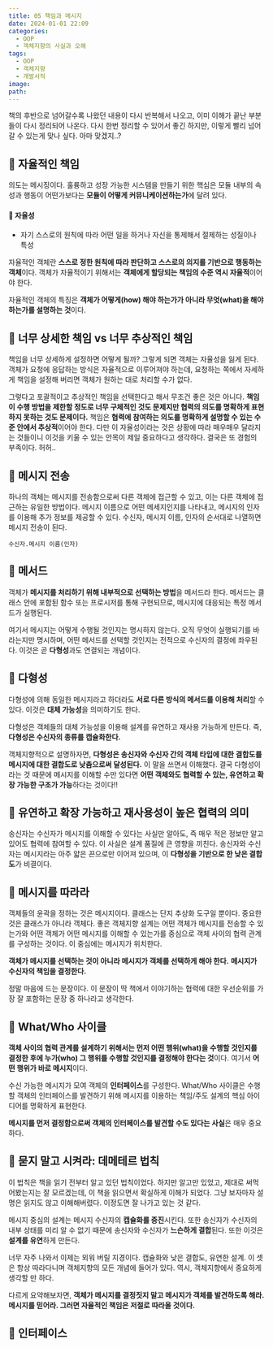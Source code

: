 ```yaml
---
title: 05 책임과 메시지
date: 2024-01-01 22:09
categories:
  - OOP
  - 객체지향의 사실과 오해
tags:
  - OOP
  - 객체지향
  - 개발서적
image: 
path:
---
```

책의 후반으로 넘어갈수록 나왔던 내용이 다시 반복해서 나오고, 이미 이해가 끝난 부분들이 다시 정리되어 나온다. 다시 한번 정리할 수 있어서 좋긴 하지만, 이렇게 빨리 넘어갈 수 있는게 맞나 싶다. 아마 맞겠지..?

## 🌈 자율적인 책임

의도는 메시징이다. 훌륭하고 성장 가능한 시스템을 만들기 위한 핵심은 모듈 내부의 속성과 행동이 어떤가보다는 **모듈이 어떻게 커뮤니케이션하는가**에 달려 있다.

#### 🧶 자율성
+ 자기 스스로의 원칙에 따라 어떤 일을 하거나 자신을 통제해서 절제하는 성질이나 특성

자율적인 객체란 **스스로 정한 원칙에 따라 판단하고 스스로의 의지를 기반으로 행동하는 객체**이다.
객체가 자율적이기 위해서는 **객체에게 할당되는 책임의 수준 역시 자율적**이어야 한다.

자율적인 객체의 특징은 **객체가 어떻게(how) 해야 하는가가 아니라 무엇(what)을 해야 하는가를 설명하는 것**이다.
## 🌈 너무 상세한 책임 vs 너무 추상적인 책임
책임을 너무 상세하게 설정하면 어떻게 될까? 그렇게 되면 객체는 자율성을 잃게 된다. 객체가 요청에 응답하는 방식은 자율적으로 이루어져야 하는데, 요청하는 쪽에서 자세하게 책임을 설정해 버리면 객체가 원하는 대로 처리할 수가 없다.

그렇다고 포괄적이고 추상적인 책임을 선택한다고 해서 무조건 좋은 것은 아니다.
**책임이 수행 방법을 제한할 정도로 너무 구체적인 것도 문제지만 협력의 의도를 명확하게 표현하지 못하는 것도 문제이다.**
책임은 **협력에 참여하는 의도를 명확하게 설명할 수 있는 수준 안에서 추상적**이어야 한다. 다만 이 자율성이라는 것은 상황에 따라 매우매우 달라지는 것들이니 이것을 키울 수 있는 안목이 제일 중요하다고 생각하다. 결국은 또 경험의 부족이다. 허허..

## 🌈 메시지 전송
하나의 객체는 메시지를 전송함으로써 다른 객체에 접근할 수 있고, 이는 다른 객체에 접근하는 유일한 방법이다. 메시지 이름으로 어떤 메세지인지를 나타내고, 메시지의 인자를 이용해 추가 정보를 제공할 수 있다. 수신자, 메시지 이름, 인자의 순서대로 나열하면 메시지 전송이 된다.

`수신자.메시지 이름(인자)`

## 🌈 메서드
객체가 **메시지를 처리하기 위해 내부적으로 선택하는 방법**을 메서드라 한다. 메서드는 클래스 안에 포함된 함수 또는 프로시저를 통해 구현되므로, 메시지에 대응되는 특정 메서드가 실행된다.

여기서 메시지는 어떻게 수행될 것인지는 명시하지 않는다. 오직 무엇이 실행되기를 바라는지만 명시하며, 어떤 메서드를 선택할 것인지는 전적으로 수신자의 결정에 좌우된다. 이것은 곧 **다형성**과도 연결되는 개념이다.

## 🌈 다형성
다형성에 의해 동일한 메시지라고 하더라도 **서로 다른 방식의 메서드를 이용해 처리**할 수 있다. 이것은 **대체 가능성**을 의미하기도 한다.

다형성은 객체들의 대체 가능성을 이용해 설계를 유연하고 재사용 가능하게 만든다.
즉, **다형성은 수신자의 종류를 캡슐화한다.**

객체지향적으로 설명하자면, **다형성은 송신자와 수신자 간의 객체 타입에 대한 결합도를 메시지에 대한 결합도로 낮춤으로써 달성된다.** 이 말을 쓰면서 이해했다. 결국 다형성이라는 것 때문에 메시지를 이해할 수만 있다면 **어떤 객체와도 협력할 수 있는, 유연하고 확장 가능한 구조가 가능**하다는 것이다!! 

## 🌈 유연하고 확장 가능하고 재사용성이 높은 협력의 의미
송신자는 수신자가 메시지를 이해할 수 있다는 사실만 알아도, 즉 매우 적은 정보만 알고 있어도 협력에 참여할 수 있다. 이 사실은 설계 품질에 큰 영향을 끼친다. 송신자와 수신자는 메시지라는 아주 얇은 끈으로만 이어져 있으며, 이 **다형성을 기반으로 한 낮은 결합도**가 비결이다.

## 🌈 메시지를 따라라
객체들의 윤곽을 정하는 것은 메시지이다. 클래스는 단지 추상화 도구일 뿐이다. 중요한 것은 클래스가 아니라 객체다. 좋은 객체지향 설계는 어떤 객체가 메시지를 전송할 수 있는가와 어떤 객체가 어떤 메시지를 이해할 수 있는가를 중심으로 객체 사이의 협력 관계를 구성하는 것이다. 이 중심에는 메시지가 위치한다.

**객체가 메시지를 선택하는 것이 아니라 메시지가 객체를 선택하게 해야 한다.**
**메시지가 수신자의 책임을 결정한다.**

정말 마음에 드는 문장이다. 이 문장이 딱 책에서 이야기하는 협력에 대한 우선순위를 가장 잘 포함하는 문장 중 하나라고 생각한다.

## 🌈 What/Who 사이클
**객체 사이의 협력 관계를 설계하기 위해서는 먼저 어떤 행위(what)을 수행할 것인지를 결정한 후에 누가(who) 그 행위를 수행할 것인지를 결정해야 한다는 것**이다. 여기서 **어떤 행위가 바로 메시지**이다.

수신 가능한 메시지가 모여 객체의 **인터페이스**를 구성한다. What/Who 사이클은 수행할 객체의 인터페이스를 발견하기 위해 메시지를 이용하는 책임/주도 설계의 핵심 아이디어를 명확하게 표현한다.

**메시지를 먼저 결정함으로써 객체의 인터페이스를 발견할 수도 있다는 사실**은 매우 중요하다.

## 🌈 묻지 말고 시켜라: 데메테르 법칙
이 법칙은 책을 읽기 전부터 알고 있던 법칙이었다. 하지만 알고만 있었고, 제대로 써먹어봤는지는 잘 모르겠는데, 이 책을 읽으면서 확실하게 이해가 되었다. 그냥 보자마자 설명은 읽지도 않고 이해해버렸다. 이정도면 잘 나가고 있는 것 같다.

메시지 중심의 설계는 메시지 수신자의 **캡슐화를 증진**시킨다. 또한 송신자가 수신자의 내부 상태를 미리 알 수 없기 때문에 송신자와 수신자가 **느슨하게 결합**된다. 또한 이것은 **설계를 유연**하게 만든다.

너무 자주 나와서 이제는 외워 버릴 지경이다. 캡슐화와 낮은 결합도, 유연한 설계. 이 셋은 항상 따라다니며 객체지향의 모든 개념에 들어가 있다. 역시, 객체지향에서 중요하게 생각할 만 하다.

다르게 요약해보자면, 
**객체가 메시지를 결정짓지 말고 메시지가 객체를 발견하도록 해라.**
**메시지를 믿어라. 그러면 자율적인 책임은 저절로 따라올 것이다.**

## 🌈 인터페이스